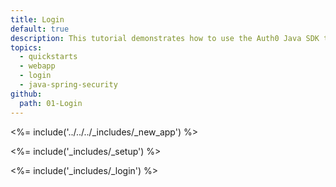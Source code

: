 ```yaml
---
title: Login
default: true
description: This tutorial demonstrates how to use the Auth0 Java SDK to add authentication and authorization to your Java Spring Security web app.
topics:
  - quickstarts
  - webapp
  - login
  - java-spring-security
github:
  path: 01-Login
---
```

<%= include('../../../_includes/_new_app') %>

<%= include('_includes/_setup') %>

<%= include('_includes/_login') %>
